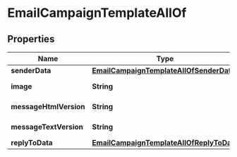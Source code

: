 

# EmailCampaignTemplateAllOf

## Properties

Name | Type | Description | Notes
------------ | ------------- | ------------- | -------------
**senderData** | [**EmailCampaignTemplateAllOfSenderData**](EmailCampaignTemplateAllOfSenderData.md) |  |  [optional]
**image** | **String** | Template image |  [optional]
**messageHtmlVersion** | **String** | Html message |  [optional]
**messageTextVersion** | **String** | Text message |  [optional]
**replyToData** | [**EmailCampaignTemplateAllOfReplyToData**](EmailCampaignTemplateAllOfReplyToData.md) |  |  [optional]



